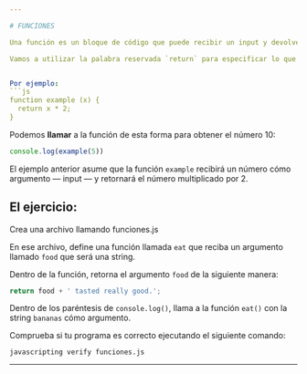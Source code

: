 ```yaml
---

# FUNCIONES

Una función es un bloque de código que puede recibir un input y devolver un output.

Vamos a utilizar la palabra reservada `return` para especificar lo que devuelve una función.


Por ejemplo:
```js
function example (x) {
  return x * 2;
}
```

Podemos **llamar** a la función de esta forma para obtener el número 10:

```js
console.log(example(5))
```

El ejemplo anterior asume que la función `example` recibirá un número cómo argumento –– input –– y retornará el número multiplicado por 2.

## El ejercicio:

Crea una archivo llamando funciones.js

En ese archivo, define una función llamada `eat` que reciba un argumento llamado `food` que será una string.

Dentro de la función, retorna el argumento `food` de la siguiente manera:

```js
return food + ' tasted really good.';
```

Dentro de los paréntesis de `console.log()`, llama a la función `eat()` con la string `bananas` cómo argumento.

Comprueba si tu programa es correcto ejecutando el siguiente comando:

`javascripting verify funciones.js` 

---
```

